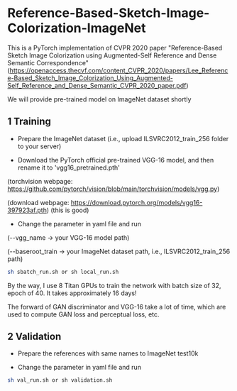 # Reference-Based-Sketch-Image-Colorization-ImageNet

This is a PyTorch implementation of CVPR 2020 paper "Reference-Based Sketch Image Colorization using Augmented-Self Reference and Dense Semantic Correspondence" (https://openaccess.thecvf.com/content_CVPR_2020/papers/Lee_Reference-Based_Sketch_Image_Colorization_Using_Augmented-Self_Reference_and_Dense_Semantic_CVPR_2020_paper.pdf)

We will provide pre-trained model on ImageNet dataset shortly

## 1 Training

- Prepare the ImageNet dataset (i.e., upload ILSVRC2012_train_256 folder to your server)

- Download the PyTorch official pre-trained VGG-16 model, and then rename it to 'vgg16_pretrained.pth'

(torchvision webpage: https://github.com/pytorch/vision/blob/main/torchvision/models/vgg.py)

(download webpage: https://download.pytorch.org/models/vgg16-397923af.pth) (this is good)

- Change the parameter in yaml file and run

(--vgg_name -> your VGG-16 model path)

(--baseroot_train -> your ImageNet dataset path, i.e., ILSVRC2012_train_256 path)

```bash
sh sbatch_run.sh or sh local_run.sh
```

By the way, I use 8 Titan GPUs to train the network with batch size of 32, epoch of 40. It takes approximately 16 days!

The forward of GAN discriminator and VGG-16 take a lot of time, which are used to compute GAN loss and perceptual loss, etc.

## 2 Validation

- Prepare the references with same names to ImageNet test10k

- Change the parameter in yaml file and run

```bash
sh val_run.sh or sh validation.sh
```
